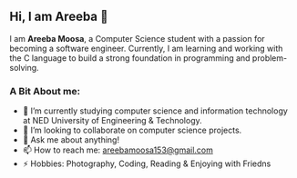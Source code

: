 ## Hi, I am Areeba 👋


I am **Areeba Moosa**, a Computer Science student with a passion for becoming a software engineer. Currently, I am learning and working with the C language to build a strong foundation in programming and problem-solving.

### A Bit About me: 

- 🌱 I’m currently studying computer science and information technology at NED University of Engineering & Technology.
- 👯 I’m looking to collaborate on computer science projects.
- 💬 Ask me about anything!
- 📫 How to reach me: areebamoosa153@gmail.com
- ⚡ Hobbies: Photography, Coding, Reading & Enjoying with Friedns 

